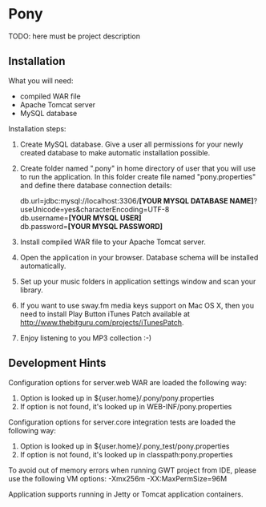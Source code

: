 Pony
====

TODO: here must be project description

Installation
------------

What you will need:

* compiled WAR file
* Apache Tomcat server
* MySQL database

Installation steps:

1. Create MySQL database. Give a user all permissions for your newly created database to make automatic installation possible.
2. Create folder named ".pony" in home directory of user that you will use to run the application. In this folder create file named "pony.properties" and define there database connection details:

	db.url=jdbc:mysql://localhost:3306/<b>[YOUR MYSQL DATABASE NAME]</b>?useUnicode=yes&characterEncoding=UTF-8  
	db.username=<b>[YOUR MYSQL USER]</b>  
	db.password=<b>[YOUR MYSQL PASSWORD]</b>  

3. Install compiled WAR file to your Apache Tomcat server.
4. Open the application in your browser. Database schema will be installed automatically.
5. Set up your music folders in application settings window and scan your library.
6. If you want to use sway.fm media keys support on Mac OS X, then you need to install Play Button iTunes Patch available at http://www.thebitguru.com/projects/iTunesPatch.
7. Enjoy listening to you MP3 collection :-)

Development Hints
-----------------

Configuration options for server.web WAR are loaded the following way:

1. Option is looked up in ${user.home}/.pony/pony.properties
2. If option is not found, it's looked up in WEB-INF/pony.properties

Configuration options for server.core integration tests are loaded the following way:

1. Option is looked up in ${user.home}/.pony\_test/pony.properties
2. If option is not found, it's looked up in classpath:pony.properties

To avoid out of memory errors when running GWT project from IDE, please use the following VM options: -Xmx256m -XX:MaxPermSize=96M

Application supports running in Jetty or Tomcat application containers.
